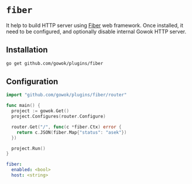 # `fiber`
It help to build HTTP server using [Fiber](https://gofiber.io) web framework.
Once installed, it need to be configured, and optionally disable internal Gowok HTTP server.

## Installation

```bash
go get github.com/gowok/plugins/fiber
```

## Configuration

```go
import "github.com/gowok/plugins/fiber/router"

func main() {
  project := gowok.Get()
  project.Configures(router.Configure)

  router.Get("/", func(c *fiber.Ctx) error {
    return c.JSON(fiber.Map{"status": "asek"})
  })

  project.Run()
}
```

```yaml
fiber:
  enabled: <bool>
  host: <string>
```
